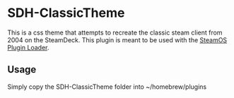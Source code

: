 # SDH-ClassicTheme

This is a css theme that attempts to recreate the classic steam client from 2004 on the SteamDeck. This plugin is meant to be used with the [SteamOS Plugin Loader](https://github.com/SteamDeckHomebrew/PluginLoader).

## Usage

Simply copy the SDH-ClassicTheme folder into ~/homebrew/plugins


